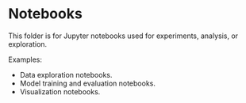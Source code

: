 # Notebooks

This folder is for Jupyter notebooks used for experiments, analysis, or exploration.

Examples:
- Data exploration notebooks.
- Model training and evaluation notebooks.
- Visualization notebooks.
